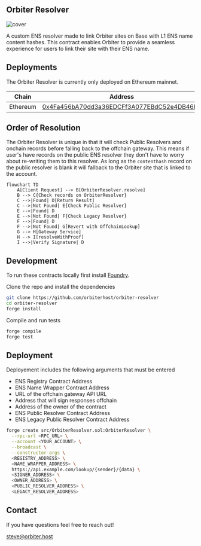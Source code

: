 ## Orbiter Resolver

![cover](https://cdn.orbiter.host/ipfs/bafkreicrzsoctepn56fcjyytsa5uzfuqr76mbfbfrkskjaki55x6anjl54)

A custom ENS resolver made to link Orbiter sites on Base with L1 ENS name content hashes. This contract enables Orbiter to provide a seamless experience for users to link their site with their ENS name.

## Deployments

The Orbiter Resolver is currently only deployed on Ethereum mainnet.

| Chain    | Address                                    |
|----------|--------------------------------------------|
| Ethereum | [0x4Fa456bA70dd3a36EDCFf3A077EBdC52e4DB46b2](https://etherscan.io/address/0x4Fa456bA70dd3a36EDCFf3A077EBdC52e4DB46b2) |

## Order of Resolution

The Orbiter Resolver is unique in that it will check Public Resolvers and onchain records before falling back to the offchain gateway. This means if user's have records on the public ENS resolver they don't have to worry about re-writing them to this resolver. As long as the `contenthash` record on the public resolver is blank it will fallback to the Orbiter site that is linked to the account.

```mermaid
flowchart TD
    A[Client Request] --> B[OrbiterResolver.resolve]
    B --> C{Check records on OrbiterResolver}
    C -->|Found| D[Return Result]
    C -->|Not Found| E{Check Public Resolver}
    E -->|Found| D
    E -->|Not Found| F{Check Legacy Resolver}
    F -->|Found| D
    F -->|Not Found| G[Revert with OffchainLookup]
    G --> H[Gateway Service]
    H --> I[resolveWithProof]
    I -->|Verify Signature| D
```

## Development

To run these contracts locally first install [Foundry](https://book.getfoundry.sh/getting-started/installation).

Clone the repo and install the dependencies

```bash
git clone https://github.com/orbiterhost/orbiter-resolver
cd orbiter-resolver
forge install
```

Compile and run tests

```bash
forge compile
forge test
```

## Deployment

Deployement includes the following arguments that must be entered

- ENS Registry Contract Address
- ENS Name Wrapper Contract Address
- URL of the offchain gateway API URL
- Address that will sign responses offchain
- Address of the owner of the contract
- ENS Public Resolver Contract Address
- ENS Legacy Public Resolver Contract Address

```bash
forge create src/OrbiterResolver.sol:OrbiterResolver \
  --rpc-url <RPC_URL> \
  --account <YOUR_ACCOUNT> \
  --broadcast \
  --constructor-args \
  <REGISTRY_ADDRESS> \
  <NAME_WRAPPER_ADDRESS> \
  https://api.example.com/lookup/{sender}/{data} \
  <SIGNER_ADDRESS> \
  <OWNER_ADDRESS> \
  <PUBLIC_RESOLVER_ADDRESS> \
  <LEGACY_RESOLVER_ADDRESS>
```

## Contact

If you have questions feel free to reach out!

[steve@orbiter.host](mailto:steve@orbiter.host)
